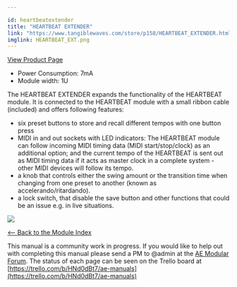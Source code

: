 ```yaml
---

id: heartbeatextender
title: "HEARTBEAT EXTENDER"
link: "https://www.tangiblewaves.com/store/p158/HEARTBEAT_EXTENDER.html"
imglink: HEARTBEAT_EXT.png
---
```



[View Product Page](https://www.tangiblewaves.com/store/p158/HEARTBEAT_EXTENDER.html)

*   Power Consumption: 7mA
*   Module width: 1U

The HEARTBEAT EXTENDER expands the functionality of the HEARTBEAT module. It is connected to the HEARTBEAT module with a small ribbon cable (included) and offers following features:

*   six preset buttons to store and recall different tempos with one button press
*   MIDI in and out sockets with LED indicators: The HEARTBEAT module can follow incoming MIDI timing data (MIDI start/stop/clock) as an additional option; and the current tempo of the HEARTBEAT is sent out as MIDI timing data if it acts as master clock in a complete system - other MIDI devices will follow its tempo.
*   a knob that controls either the swing amount or the transition time when changing from one preset to another (known as accelerando/ritardando).
*   a lock switch, that disable the save button and other functions that could be an issue e.g. in live situations.

[![](/images/th00---HEARTBEAT_EXT.png.jpg)](https://wiki.aemodular.com/uploads/AeManual/HEARTBEATEXTENDER/HEARTBEAT_EXT.png "HEARTBEAT EXT")

[<-- Back to the Module Index](https://wiki.aemodular.com/pmwiki.php/AeManual/Modules)

This manual is a community work in progress. If you would like to help out with completing this manual please send a PM to @admin at the [AE Modular Forum](http://forum.aemodular.com). The status of each page can be seen on the Trello board at [https://trello.com/b/HNd0dBt7/ae-manuals](https://trello.com/b/HNd0dBt7/ae-manuals)